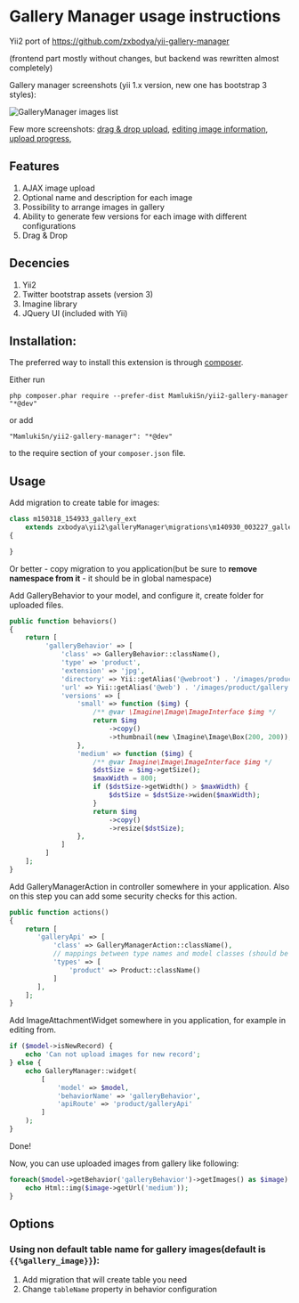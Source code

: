 # Gallery Manager usage instructions

Yii2 port of https://github.com/zxbodya/yii-gallery-manager

(frontend part mostly without changes, but backend was rewritten almost completely)

Gallery manager screenshots (yii 1.x version, new one has bootstrap 3 styles):

![GalleryManager images list](http://zxbodya.cc.ua/scrup/ci/eh1n1th6o0c80.png "Gallery Manager Screenshot")

Few more screenshots:
[drag & drop upload](http://zxbodya.cc.ua/scrup/6w/64q4icig84oo0.png "Drag & Drop image upload"), [editing image information](http://zxbodya.cc.ua/scrup/za/gfc68h5b4gksg.png "Edit image information"), [upload progress](http://zxbodya.cc.ua/scrup/8v/tijrezh7oksk8.png "upload progress"), 


## Features

1. AJAX image upload
2. Optional name and description for each image
3. Possibility to arrange images in gallery
4. Ability to generate few versions for each image with different configurations
5. Drag & Drop

## Decencies

1. Yii2
2. Twitter bootstrap assets (version 3)
3. Imagine library
4. JQuery UI (included with Yii)

## Installation:
The preferred way to install this extension is through [composer](https://getcomposer.org/).

Either run

`php composer.phar require --prefer-dist MamlukiSn/yii2-gallery-manager "*@dev"`

or add

`"MamlukiSn/yii2-gallery-manager": "*@dev"`

to the require section of your `composer.json` file.

## Usage

Add migration to create table for images:

```php
class m150318_154933_gallery_ext
    extends zxbodya\yii2\galleryManager\migrations\m140930_003227_gallery_manager
{

}
```
Or better - copy migration to you application(but be sure to **remove namespace from it** - it should be in global namespace)

Add GalleryBehavior to your model, and configure it, create folder for uploaded files.

```php
public function behaviors()
{
    return [
         'galleryBehavior' => [
             'class' => GalleryBehavior::className(),
             'type' => 'product',
             'extension' => 'jpg',
             'directory' => Yii::getAlias('@webroot') . '/images/product/gallery',
             'url' => Yii::getAlias('@web') . '/images/product/gallery',
             'versions' => [
                 'small' => function ($img) {
                     /** @var \Imagine\Image\ImageInterface $img */
                     return $img
                         ->copy()
                         ->thumbnail(new \Imagine\Image\Box(200, 200));
                 },
                 'medium' => function ($img) {
                     /** @var Imagine\Image\ImageInterface $img */
                     $dstSize = $img->getSize();
                     $maxWidth = 800;
                     if ($dstSize->getWidth() > $maxWidth) {
                         $dstSize = $dstSize->widen($maxWidth);
                     }
                     return $img
                         ->copy()
                         ->resize($dstSize);
                 },
             ]
         ]
    ];
}
```


Add GalleryManagerAction in controller somewhere in your application. Also on this step you can add some security checks for this action.

```php
public function actions()
{
    return [
       'galleryApi' => [
           'class' => GalleryManagerAction::className(),
           // mappings between type names and model classes (should be the same as in behaviour)
           'types' => [
               'product' => Product::className()
           ]
       ],
    ];
}
```
        
Add ImageAttachmentWidget somewhere in you application, for example in editing from.

```php
if ($model->isNewRecord) {
    echo 'Can not upload images for new record';
} else {
    echo GalleryManager::widget(
        [
            'model' => $model,
            'behaviorName' => 'galleryBehavior',
            'apiRoute' => 'product/galleryApi'
        ]
    );
}
```
        
Done!
 
Now, you can use uploaded images from gallery like following:

```php
foreach($model->getBehavior('galleryBehavior')->getImages() as $image) {
    echo Html::img($image->getUrl('medium'));
}
```


## Options 

### Using non default table name for gallery images(default is `{{%gallery_image}}`):

1. Add migration that will create table you need
2. Change `tableName` property in behavior configuration
